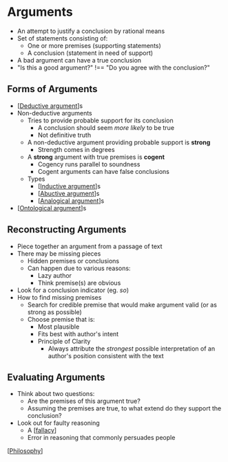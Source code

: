 # Arguments

- An attempt to justify a conclusion by rational means
- Set of statements consisting of:
  - One or more premises (supporting statements)
  - A conclusion (statement in need of support)
- A bad argument can have a true conclusion
- "Is this a good argument?" !== "Do you agree with the conclusion?"

## Forms of Arguments

- [[Deductive argument]]s
- Non-deductive arguments
  - Tries to provide probable support for its conclusion
    - A conclusion should seem _more likely_ to be true
    - Not definitive truth
  - A non-deductive argument providing probable support is **strong**
    - Strength comes in degrees
  - A **strong** argument with true premises is **cogent**
    - Cogency runs parallel to soundness
    - Cogent arguments can have false conclusions
  - Types
    - [[Inductive argument]]s
    - [[Abuctive argument]]s
    - [[Analogical argument]]s
- [[Ontological argument]]s

## Reconstructing Arguments

- Piece together an argument from a passage of text
- There may be missing pieces
  - Hidden premises or conclusions
  - Can happen due to various reasons:
    - Lazy author
    - Think premise(s) are obvious
- Look for a conclusion indicator (eg. _so_)
- How to find missing premises
  - Search for credible premise that would make argument valid (or as strong as possible)
  - Choose premise that is:
    - Most plausible
    - Fits best with author's intent
    - Principle of Clarity
      - Always attribute the _strongest_ possible interpretation of an author's position consistent with the text

## Evaluating Arguments

- Think about two questions:
  - Are the premises of this argument true?
  - Assuming the premises are true, to what extend do they support the conclusion?
- Look out for faulty reasoning
  - A [[fallacy]]
  - Error in reasoning that commonly persuades people

[[Philosophy]]

[//begin]: # "Autogenerated link references for markdown compatibility"
[Deductive argument]: deductive-argument "Deductive Argument"
[Inductive argument]: inductive-argument "Inductive Argument"
[Abuctive argument]: abuctive-argument "Abuctive Argument"
[Analogical argument]: analogical-argument "Analogical Argument"
[Ontological argument]: ontological-argument "Ontological Argument"
[fallacy]: fallacy "Fallacy"
[Philosophy]: philosophy "Philosophy"
[//end]: # "Autogenerated link references"
